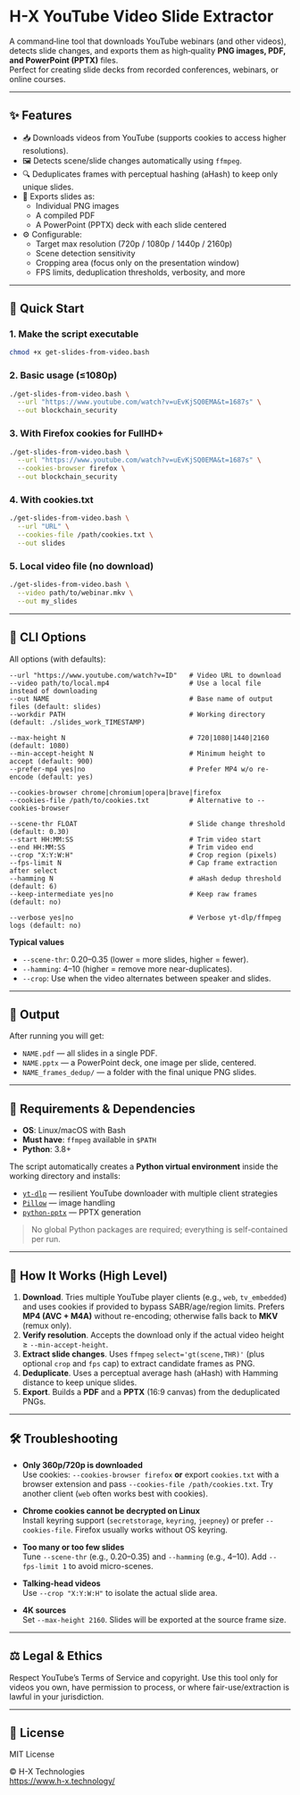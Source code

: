 # H-X YouTube Video Slide Extractor

A command‑line tool that downloads YouTube webinars (and other videos), detects slide changes, and exports them as high‑quality **PNG images, PDF, and PowerPoint (PPTX)** files.  
Perfect for creating slide decks from recorded conferences, webinars, or online courses.

---

## ✨ Features
- 📥 Downloads videos from YouTube (supports cookies to access higher resolutions).
- 🖼 Detects scene/slide changes automatically using `ffmpeg`.
- 🔍 Deduplicates frames with perceptual hashing (aHash) to keep only unique slides.
- 📄 Exports slides as:
  - Individual PNG images
  - A compiled PDF
  - A PowerPoint (PPTX) deck with each slide centered
- ⚙️ Configurable:
  - Target max resolution (720p / 1080p / 1440p / 2160p)
  - Scene detection sensitivity
  - Cropping area (focus only on the presentation window)
  - FPS limits, deduplication thresholds, verbosity, and more

---

## 🚀 Quick Start

### 1. Make the script executable
```bash
chmod +x get-slides-from-video.bash
```

### 2. Basic usage (≤1080p)
```bash
./get-slides-from-video.bash \
  --url "https://www.youtube.com/watch?v=uEvKjSQ0EMA&t=1687s" \
  --out blockchain_security
```

### 3. With Firefox cookies for FullHD+
```bash
./get-slides-from-video.bash \
  --url "https://www.youtube.com/watch?v=uEvKjSQ0EMA&t=1687s" \
  --cookies-browser firefox \
  --out blockchain_security
```

### 4. With cookies.txt
```bash
./get-slides-from-video.bash \
  --url "URL" \
  --cookies-file /path/cookies.txt \
  --out slides
```

### 5. Local video file (no download)
```bash
./get-slides-from-video.bash \
  --video path/to/webinar.mkv \
  --out my_slides
```

---

## 🧰 CLI Options

All options (with defaults):

```text
--url "https://www.youtube.com/watch?v=ID"   # Video URL to download
--video path/to/local.mp4                    # Use a local file instead of downloading
--out NAME                                   # Base name of output files (default: slides)
--workdir PATH                               # Working directory (default: ./slides_work_TIMESTAMP)

--max-height N                               # 720|1080|1440|2160 (default: 1080)
--min-accept-height N                        # Minimum height to accept (default: 900)
--prefer-mp4 yes|no                          # Prefer MP4 w/o re-encode (default: yes)

--cookies-browser chrome|chromium|opera|brave|firefox
--cookies-file /path/to/cookies.txt          # Alternative to --cookies-browser

--scene-thr FLOAT                            # Slide change threshold (default: 0.30)
--start HH:MM:SS                             # Trim video start
--end HH:MM:SS                               # Trim video end
--crop "X:Y:W:H"                             # Crop region (pixels)
--fps-limit N                                # Cap frame extraction after select
--hamming N                                  # aHash dedup threshold (default: 6)
--keep-intermediate yes|no                   # Keep raw frames (default: no)

--verbose yes|no                             # Verbose yt-dlp/ffmpeg logs (default: no)
```

**Typical values**  
- `--scene-thr`: 0.20–0.35 (lower = more slides, higher = fewer).  
- `--hamming`: 4–10 (higher = remove more near-duplicates).  
- `--crop`: Use when the video alternates between speaker and slides.

---

## 📂 Output

After running you will get:

- `NAME.pdf` — all slides in a single PDF.
- `NAME.pptx` — a PowerPoint deck, one image per slide, centered.
- `NAME_frames_dedup/` — a folder with the final unique PNG slides.

---

## 🧱 Requirements & Dependencies

- **OS**: Linux/macOS with Bash
- **Must have**: `ffmpeg` available in `$PATH`
- **Python**: 3.8+

The script automatically creates a **Python virtual environment** inside the working directory and installs:

- [`yt-dlp`](https://github.com/yt-dlp/yt-dlp) — resilient YouTube downloader with multiple client strategies
- [`Pillow`](https://pypi.org/project/Pillow/) — image handling
- [`python-pptx`](https://pypi.org/project/python-pptx/) — PPTX generation

> No global Python packages are required; everything is self-contained per run.

---

## 🧩 How It Works (High Level)

1. **Download**. Tries multiple YouTube player clients (e.g., `web`, `tv_embedded`) and uses cookies if provided to bypass SABR/age/region limits. Prefers **MP4 (AVC + M4A)** without re-encoding; otherwise falls back to **MKV** (remux only).
2. **Verify resolution**. Accepts the download only if the actual video height ≥ `--min-accept-height`.
3. **Extract slide changes**. Uses `ffmpeg` `select='gt(scene,THR)'` (plus optional `crop` and `fps` cap) to extract candidate frames as PNG.
4. **Deduplicate**. Uses a perceptual average hash (aHash) with Hamming distance to keep unique slides.
5. **Export**. Builds a **PDF** and a **PPTX** (16:9 canvas) from the deduplicated PNGs.

---

## 🛠 Troubleshooting

- **Only 360p/720p is downloaded**  
  Use cookies: `--cookies-browser firefox` **or** export `cookies.txt` with a browser extension and pass `--cookies-file /path/cookies.txt`. Try another client (`web` often works best with cookies).

- **Chrome cookies cannot be decrypted on Linux**  
  Install keyring support (`secretstorage`, `keyring`, `jeepney`) or prefer `--cookies-file`. Firefox usually works without OS keyring.

- **Too many or too few slides**  
  Tune `--scene-thr` (e.g., 0.20–0.35) and `--hamming` (e.g., 4–10). Add `--fps-limit 1` to avoid micro-scenes.

- **Talking-head videos**  
  Use `--crop "X:Y:W:H"` to isolate the actual slide area.

- **4K sources**  
  Set `--max-height 2160`. Slides will be exported at the source frame size.

---

## ⚖️ Legal & Ethics

Respect YouTube’s Terms of Service and copyright. Use this tool only for videos you own, have permission to process, or where fair-use/extraction is lawful in your jurisdiction.

---

## 📜 License

MIT License

© H-X Technologies  
https://www.h-x.technology/
